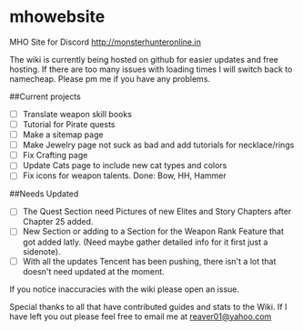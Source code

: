 # mhowebsite
MHO Site for Discord http://monsterhunteronline.in

The wiki is currently being hosted on github for easier updates and free hosting.  If there are too many issues with loading times I will switch back to namecheap.  Please pm me if you have any problems.

##Current projects
- [ ] Translate weapon skill books
- [ ] Tutorial for Pirate quests
- [ ] Make a sitemap page
- [ ] Make Jewelry page not suck as bad and add tutorials for necklace/rings
- [ ] Fix Crafting page
- [ ] Update Cats page to include new cat types and colors
- [ ] Fix icons for weapon talents. Done: Bow, HH, Hammer

##Needs Updated
- [ ] The Quest Section need Pictures of new Elites and Story Chapters after Chapter 25 added.
- [ ] New Section or adding to a Section for the Weapon Rank Feature that got added latly. (Need maybe gather detailed info for it first just a sidenote).
- [ ] With all the updates Tencent has been pushing, there isn't a lot that doesn't need updated at the moment.

If you notice inaccuracies with the wiki please open an issue.


Special thanks to all that have contributed guides and stats to the Wiki. If I have left you out please feel free to email me at reaver01@yahoo.com
